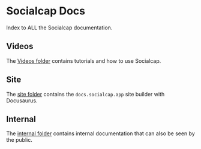 # Socialcap Docs

Index to ALL the Socialcap documentation.

## Videos

The [Videos folder](https://github.com/Socialcap-app/socialcap-docs/tree/main/videos) contains tutorials and how to use Socialcap.

## Site

The [site folder](https://github.com/Socialcap-app/socialcap-docs/tree/main/site) contains the `docs.socialcap.app` site builder with Docusaurus.

## Internal

The [internal folder](https://github.com/Socialcap-app/socialcap-docs/tree/main/internal) contains internal documentation that can also be seen by the public.

